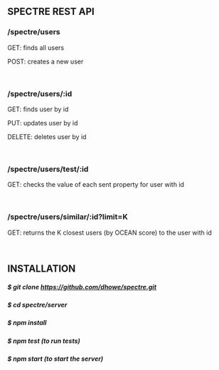 ## SPECTRE REST API

### /spectre/users

GET: finds all users

POST: creates a new user

<br>

### /spectre/users/:id

GET: finds user by id

PUT: updates user by id

DELETE: deletes user by id

<br>

### /spectre/users/test/:id

GET: checks the value of each sent property for user with id

<br>

### /spectre/users/similar/:id?limit=K

GET: returns the K closest users (by OCEAN score) to the user with id


<br>

## INSTALLATION

##### $ git clone https://github.com/dhowe/spectre.git

##### $ cd spectre/server 

##### $ npm install

##### $ npm test (to run tests)

##### $ npm start (to start the server)

